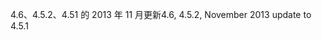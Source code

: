 <span data-ttu-id="b6325-101">4.6、4.5.2、4.51 的 2013 年 11 月更新</span><span class="sxs-lookup"><span data-stu-id="b6325-101">4.6, 4.5.2, November 2013 update to 4.5.1</span></span>